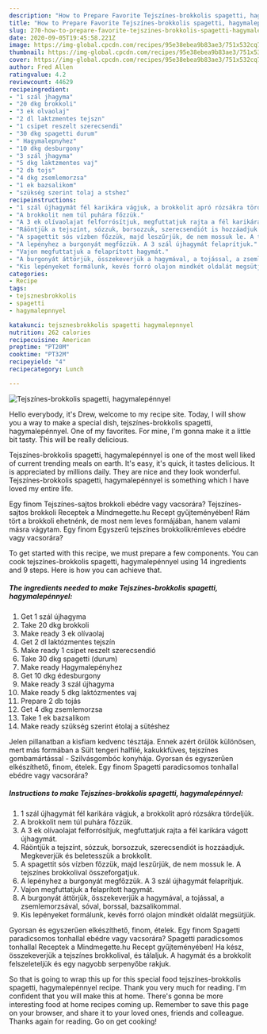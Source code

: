 ```yaml
---
description: "How to Prepare Favorite Tejszínes-brokkolis spagetti, hagymalepénnyel"
title: "How to Prepare Favorite Tejszínes-brokkolis spagetti, hagymalepénnyel"
slug: 270-how-to-prepare-favorite-tejszines-brokkolis-spagetti-hagymalepennyel
date: 2020-09-05T19:45:58.221Z
image: https://img-global.cpcdn.com/recipes/95e38ebea9b83ae3/751x532cq70/tejszines-brokkolis-spagetti-hagymalepennyel-recept-foto.jpg
thumbnail: https://img-global.cpcdn.com/recipes/95e38ebea9b83ae3/751x532cq70/tejszines-brokkolis-spagetti-hagymalepennyel-recept-foto.jpg
cover: https://img-global.cpcdn.com/recipes/95e38ebea9b83ae3/751x532cq70/tejszines-brokkolis-spagetti-hagymalepennyel-recept-foto.jpg
author: Fred Allen
ratingvalue: 4.2
reviewcount: 44629
recipeingredient:
- "1 szál jhagyma"
- "20 dkg brokkoli"
- "3 ek olvaolaj"
- "2 dl laktzmentes tejszn"
- "1 csipet reszelt szerecsendi"
- "30 dkg spagetti durum"
- " Hagymalepnyhez"
- "10 dkg desburgony"
- "3 szál jhagyma"
- "5 dkg laktzmentes vaj"
- "2 db tojs"
- "4 dkg zsemlemorzsa"
- "1 ek bazsalikom"
- "szükség szerint tolaj a stshez"
recipeinstructions:
- "1 szál újhagymát fél karikára vágjuk, a brokkolit apró rózsákra tördeljük."
- "A brokkolit nem túl puhára főzzük."
- "A 3 ek olívaolajat felforrósítjuk, megfuttatjuk rajta a fél karikára vágott újhagymát."
- "Ráöntjük a tejszínt, sózzuk, borsozzuk, szerecsendiót is hozzáadjuk. Megkeverjük és beletesszük a brokkolit."
- "A spagettit sós vízben főzzük, majd leszűrjük, de nem mossuk le. A tejszínes brokkolival összeforgatjuk."
- "A lepényhez a burgonyát megfőzzük. A 3 szál újhagymát felaprítjuk."
- "Vajon megfuttatjuk a felaprított hagymát."
- "A burgonyát áttörjük, összekeverjük a hagymával, a tojással, a zsemlemorzsával, sóval, borssal, bazsalikommal."
- "Kis lepényeket formálunk, kevés forró olajon mindkét oldalát megsütjük."
categories:
- Recipe
tags:
- tejsznesbrokkolis
- spagetti
- hagymalepnnyel

katakunci: tejsznesbrokkolis spagetti hagymalepnnyel 
nutrition: 262 calories
recipecuisine: American
preptime: "PT20M"
cooktime: "PT32M"
recipeyield: "4"
recipecategory: Lunch

---
```



![Tejszínes-brokkolis spagetti, hagymalepénnyel](https://img-global.cpcdn.com/recipes/95e38ebea9b83ae3/751x532cq70/tejszines-brokkolis-spagetti-hagymalepennyel-recept-foto.jpg)

Hello everybody, it's Drew, welcome to my recipe site. Today, I will show you a way to make a special dish, tejszínes-brokkolis spagetti, hagymalepénnyel. One of my favorites. For mine, I'm gonna make it a little bit tasty. This will be really delicious.

Tejszínes-brokkolis spagetti, hagymalepénnyel is one of the most well liked of current trending meals on earth. It's easy, it's quick, it tastes delicious. It is appreciated by millions daily. They are nice and they look wonderful. Tejszínes-brokkolis spagetti, hagymalepénnyel is something which I have loved my entire life.

Egy finom Tejszínes-sajtos brokkoli ebédre vagy vacsorára? Tejszínes-sajtos brokkoli Receptek a Mindmegette.hu Recept gyűjteményében! Rám tört a brokkoli ehetnénk, de most nem leves formájában, hanem valami másra vágytam. Egy finom Egyszerű tejszínes brokkolikrémleves ebédre vagy vacsorára?


To get started with this recipe, we must prepare a few components. You can cook tejszínes-brokkolis spagetti, hagymalepénnyel using 14 ingredients and 9 steps. Here is how you can achieve that.

<!--inarticleads1-->

##### The ingredients needed to make Tejszínes-brokkolis spagetti, hagymalepénnyel:

1. Get 1 szál újhagyma
1. Take 20 dkg brokkoli
1. Make ready 3 ek olívaolaj
1. Get 2 dl laktózmentes tejszín
1. Make ready 1 csipet reszelt szerecsendió
1. Take 30 dkg spagetti (durum)
1. Make ready  Hagymalepényhez
1. Get 10 dkg édesburgony
1. Make ready 3 szál újhagyma
1. Make ready 5 dkg laktózmentes vaj
1. Prepare 2 db tojás
1. Get 4 dkg zsemlemorzsa
1. Take 1 ek bazsalikom
1. Make ready szükség szerint étolaj a sütéshez


Jelen pillanatban a kisfiam kedvenc tésztája. Ennek azért örülök különösen, mert más formában a Sült tengeri halfilé, kakukkfüves, tejszínes gombamártással - Szilvásgombóc konyhája. Gyorsan és egyszerűen elkészíthető, finom, ételek. Egy finom Spagetti paradicsomos tonhallal ebédre vagy vacsorára? 

<!--inarticleads2-->

##### Instructions to make Tejszínes-brokkolis spagetti, hagymalepénnyel:

1. 1 szál újhagymát fél karikára vágjuk, a brokkolit apró rózsákra tördeljük.
1. A brokkolit nem túl puhára főzzük.
1. A 3 ek olívaolajat felforrósítjuk, megfuttatjuk rajta a fél karikára vágott újhagymát.
1. Ráöntjük a tejszínt, sózzuk, borsozzuk, szerecsendiót is hozzáadjuk. Megkeverjük és beletesszük a brokkolit.
1. A spagettit sós vízben főzzük, majd leszűrjük, de nem mossuk le. A tejszínes brokkolival összeforgatjuk.
1. A lepényhez a burgonyát megfőzzük. A 3 szál újhagymát felaprítjuk.
1. Vajon megfuttatjuk a felaprított hagymát.
1. A burgonyát áttörjük, összekeverjük a hagymával, a tojással, a zsemlemorzsával, sóval, borssal, bazsalikommal.
1. Kis lepényeket formálunk, kevés forró olajon mindkét oldalát megsütjük.


Gyorsan és egyszerűen elkészíthető, finom, ételek. Egy finom Spagetti paradicsomos tonhallal ebédre vagy vacsorára? Spagetti paradicsomos tonhallal Receptek a Mindmegette.hu Recept gyűjteményében! Ha kész, összekeverjük a tejszínes brokkolival, és tálaljuk. A hagymát és a brokkolit felszeleteljük és egy nagyobb serpenyőbe rakjuk. 

So that is going to wrap this up for this special food tejszínes-brokkolis spagetti, hagymalepénnyel recipe. Thank you very much for reading. I'm confident that you will make this at home. There's gonna be more interesting food at home recipes coming up. Remember to save this page on your browser, and share it to your loved ones, friends and colleague. Thanks again for reading. Go on get cooking!
